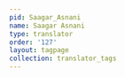 ```yaml
---
pid: Saagar_Asnani
name: Saagar Asnani
type: translator
order: '127'
layout: tagpage
collection: translator_tags
---
```

